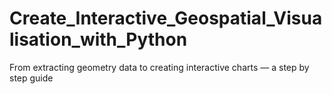 # Create_Interactive_Geospatial_Visualisation_with_Python
From extracting geometry data to creating interactive charts — a step by step guide
